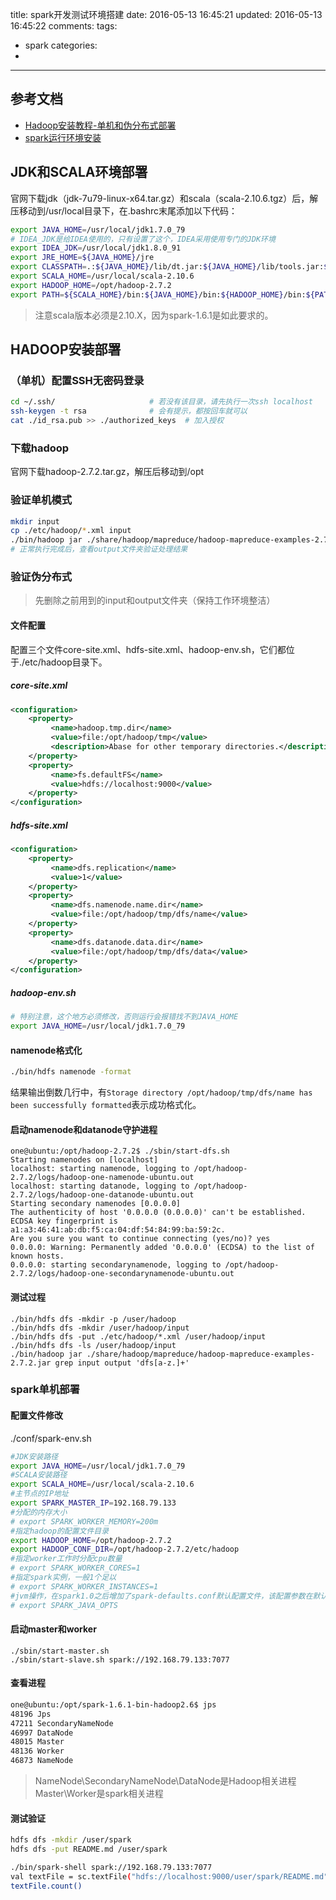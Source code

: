 title: spark开发测试环境搭建
date: 2016-05-13 16:45:21
updated: 2016-05-13 16:45:22
comments:
tags:
- spark
categories:
- 

---

## 参考文档

+ [Hadoop安装教程-单机和伪分布式部署](http://www.powerxing.com/install-hadoop/)
+ [spark运行环境安装](http://www.w2bc.com/article/46602)

## JDK和SCALA环境部署 

官网下载jdk（jdk-7u79-linux-x64.tar.gz）和scala（scala-2.10.6.tgz）后，解压移动到/usr/local目录下，在.bashrc末尾添加以下代码：

```bash
export JAVA_HOME=/usr/local/jdk1.7.0_79
# IDEA_JDK是给IDEA使用的，只有设置了这个，IDEA采用使用专门的JDK环境
export IDEA_JDK=/usr/local/jdk1.8.0_91
export JRE_HOME=${JAVA_HOME}/jre
export CLASSPATH=.:${JAVA_HOME}/lib/dt.jar:${JAVA_HOME}/lib/tools.jar:${JRE_HOME}/lib
export SCALA_HOME=/usr/local/scala-2.10.6
export HADOOP_HOME=/opt/hadoop-2.7.2
export PATH=${SCALA_HOME}/bin:${JAVA_HOME}/bin:${HADOOP_HOME}/bin:${PATH}
```

> 注意scala版本必须是2.10.X，因为spark-1.6.1是如此要求的。

## HADOOP安装部署

### （单机）配置SSH无密码登录

```bash
cd ~/.ssh/                     # 若没有该目录，请先执行一次ssh localhost
ssh-keygen -t rsa              # 会有提示，都按回车就可以
cat ./id_rsa.pub >> ./authorized_keys  # 加入授权
```

### 下载hadoop

官网下载hadoop-2.7.2.tar.gz，解压后移动到/opt

### 验证单机模式

```bash
mkdir input
cp ./etc/hadoop/*.xml input
./bin/hadoop jar ./share/hadoop/mapreduce/hadoop-mapreduce-examples-2.7.2.jar grep ./input ./output 'dfs[a-z.]+'
# 正常执行完成后，查看output文件夹验证处理结果
```

### 验证伪分布式

> 先删除之前用到的input和output文件夹（保持工作环境整洁）

#### 文件配置

配置三个文件core-site.xml、hdfs-site.xml、hadoop-env.sh，它们都位于./etc/hadoop目录下。

##### core-site.xml

```xml
<configuration>
    <property>
         <name>hadoop.tmp.dir</name>
         <value>file:/opt/hadoop/tmp</value>
         <description>Abase for other temporary directories.</description>
    </property>
    <property>
         <name>fs.defaultFS</name>
         <value>hdfs://localhost:9000</value>
    </property>
</configuration>
```

##### hdfs-site.xml

```xml
<configuration>
    <property>
         <name>dfs.replication</name>
         <value>1</value>
    </property>
    <property>
         <name>dfs.namenode.name.dir</name>
         <value>file:/opt/hadoop/tmp/dfs/name</value>
    </property>
    <property>
         <name>dfs.datanode.data.dir</name>
         <value>file:/opt/hadoop/tmp/dfs/data</value>
    </property>
</configuration>
```

##### hadoop-env.sh

```bash
# 特别注意，这个地方必须修改，否则运行会报错找不到JAVA_HOME
export JAVA_HOME=/usr/local/jdk1.7.0_79
```

#### namenode格式化

```bash
./bin/hdfs namenode -format
```

结果输出倒数几行中，有```Storage directory /opt/hadoop/tmp/dfs/name has been successfully formatted```表示成功格式化。

#### 启动namenode和datanode守护进程

```
one@ubuntu:/opt/hadoop-2.7.2$ ./sbin/start-dfs.sh
Starting namenodes on [localhost]
localhost: starting namenode, logging to /opt/hadoop-2.7.2/logs/hadoop-one-namenode-ubuntu.out
localhost: starting datanode, logging to /opt/hadoop-2.7.2/logs/hadoop-one-datanode-ubuntu.out
Starting secondary namenodes [0.0.0.0]
The authenticity of host '0.0.0.0 (0.0.0.0)' can't be established.
ECDSA key fingerprint is a1:a3:46:41:ab:db:f5:ca:04:df:54:84:99:ba:59:2c.
Are you sure you want to continue connecting (yes/no)? yes
0.0.0.0: Warning: Permanently added '0.0.0.0' (ECDSA) to the list of known hosts.
0.0.0.0: starting secondarynamenode, logging to /opt/hadoop-2.7.2/logs/hadoop-one-secondarynamenode-ubuntu.out
```

#### 测试过程

```
./bin/hdfs dfs -mkdir -p /user/hadoop
./bin/hdfs dfs -mkdir /user/hadoop/input
./bin/hdfs dfs -put ./etc/hadoop/*.xml /user/hadoop/input
./bin/hdfs dfs -ls /user/hadoop/input
./bin/hadoop jar ./share/hadoop/mapreduce/hadoop-mapreduce-examples-2.7.2.jar grep input output 'dfs[a-z.]+'
```

### spark单机部署

#### 配置文件修改

./conf/spark-env.sh

```bash
#JDK安装路径
export JAVA_HOME=/usr/local/jdk1.7.0_79
#SCALA安装路径
export SCALA_HOME=/usr/local/scala-2.10.6
#主节点的IP地址
export SPARK_MASTER_IP=192.168.79.133
#分配的内存大小
# export SPARK_WORKER_MEMORY=200m
#指定hadoop的配置文件目录
export HADOOP_HOME=/opt/hadoop-2.7.2
export HADOOP_CONF_DIR=/opt/hadoop-2.7.2/etc/hadoop
#指定worker工作时分配cpu数量
# export SPARK_WORKER_CORES=1
#指定spark实例，一般1个足以
# export SPARK_WORKER_INSTANCES=1
#jvm操作，在spark1.0之后增加了spark-defaults.conf默认配置文件，该配置参数在默认配置在该文件中
# export SPARK_JAVA_OPTS
```

#### 启动master和worker

```
./sbin/start-master.sh
./sbin/start-slave.sh spark://192.168.79.133:7077
```

#### 查看进程

```bash
one@ubuntu:/opt/spark-1.6.1-bin-hadoop2.6$ jps
48196 Jps
47211 SecondaryNameNode
46997 DataNode
48015 Master
48136 Worker
46873 NameNode
```

> NameNode\SecondaryNameNode\DataNode是Hadoop相关进程
> Master\Worker是spark相关进程

#### 测试验证

```bash
hdfs dfs -mkdir /user/spark
hdfs dfs -put README.md /user/spark

./bin/spark-shell spark://192.168.79.133:7077
val textFile = sc.textFile("hdfs://localhost:9000/user/spark/README.md")
textFile.count()
```

